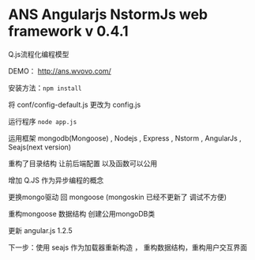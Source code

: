 ANS Angularjs NstormJs web framework v 0.4.1
=========

Q.js流程化编程模型

DEMO： http://ans.wvovo.com/

安装方法：`npm install`

将 conf/config-default.js 更改为 config.js

运行程序 `node app.js`

运用框架 mongodb(Mongoose) , Nodejs , Express , Nstorm , AngularJs , Seajs(next version)


重构了目录结构 让前后端配置 以及函数可以公用

增加 Q.JS 作为异步编程的概念

更换mongo驱动 回 mongoose (mongoskin 已经不更新了 调试不方便)

重构mongoose 数据结构 创建公用mongoDB类

更新 angular.js 1.2.5

下一步：使用 seajs 作为加载器重新构造 ， 重构数据结构，重构用户交互界面


